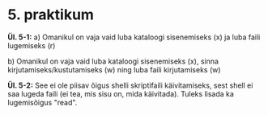 # 5. praktikum
**Ül. 5-1:** a) Omanikul on vaja vaid luba kataloogi sisenemiseks (x) ja luba faili lugemiseks (r)


b) Omanikul on vaja vaid luba kataloogi sisenemiseks (x), sinna kirjutamiseks/kustutamiseks (w) ning luba faili kirjutamiseks (w)

**Ül. 5-2:** See ei ole piisav õigus shelli skriptifaili käivitamiseks, sest shell ei saa lugeda faili (ei tea, mis sisu on, mida käivitada). Tuleks lisada ka lugemisõigus "read".
